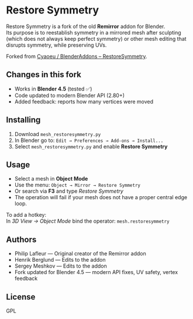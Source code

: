 # Restore Symmetry

Restore Symmetry is a fork of the old **Remirror** addon for Blender.  
Its purpose is to reestablish symmetry in a mirrored mesh after sculpting (which does not always keep perfect symmetry) or other mesh editing that disrupts symmetry, while preserving UVs.

Forked from [Cyaoeu / BlenderAddons – RestoreSymmetry](https://github.com/cyaoeu/BlenderAddons/tree/master/RestoreSymmetry).

## Changes in this fork
- Works in **Blender 4.5** (tested ✅)
- Code updated to modern Blender API (2.80+)   
- Added feedback: reports how many vertices were moved 

## Installing
1. Download `mesh_restoresymmetry.py`  
2. In Blender go to: `Edit → Preferences → Add-ons → Install...`  
3. Select `mesh_restoresymmetry.py` and enable **Restore Symmetry**  

## Usage
- Select a mesh in **Object Mode**  
- Use the menu: `Object → Mirror → Restore Symmetry`  
- Or search via **F3** and type *Restore Symmetry*  
- The operation will fail if your mesh does not have a proper central edge loop.  

To add a hotkey:  
In *3D View → Object Mode* bind the operator:  `mesh.restoresymmetry`

## Authors
- Philip Lafleur — Original creator of the Remirror addon  
- Henrik Berglund — Edits to the addon  
- Sergey Meshkov — Edits to the addon  
- Fork updated for Blender 4.5 — modern API fixes, UV safety, vertex feedback  

## License
GPL

